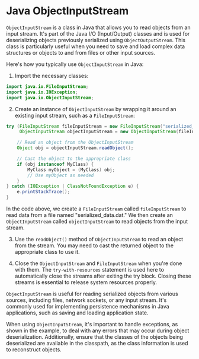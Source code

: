 # Java ObjectInputStream

`ObjectInputStream` is a class in Java that allows you to read objects from an input stream. It's part of the Java I/O (Input/Output) classes and is used for deserializing objects previously serialized using `ObjectOutputStream`. This class is particularly useful when you need to save and load complex data structures or objects to and from files or other input sources.

Here's how you typically use `ObjectInputStream` in Java:

1. Import the necessary classes:

```java
import java.io.FileInputStream;
import java.io.IOException;
import java.io.ObjectInputStream;
```

2. Create an instance of `ObjectInputStream` by wrapping it around an existing input stream, such as a `FileInputStream`:

```java
try (FileInputStream fileInputStream = new FileInputStream("serialized_data.dat");
     ObjectInputStream objectInputStream = new ObjectInputStream(fileInputStream)) {

    // Read an object from the ObjectInputStream
    Object obj = objectInputStream.readObject();

    // Cast the object to the appropriate class
    if (obj instanceof MyClass) {
        MyClass myObject = (MyClass) obj;
        // Use myObject as needed
    }
} catch (IOException | ClassNotFoundException e) {
    e.printStackTrace();
}
```

In the code above, we create a `FileInputStream` called `fileInputStream` to read data from a file named "serialized_data.dat." We then create an `ObjectInputStream` called `objectInputStream` to read objects from the input stream.

3. Use the `readObject()` method of `ObjectInputStream` to read an object from the stream. You may need to cast the returned object to the appropriate class to use it.

4. Close the `ObjectInputStream` and `FileInputStream` when you're done with them. The `try-with-resources` statement is used here to automatically close the streams after exiting the try block. Closing these streams is essential to release system resources properly.

`ObjectInputStream` is useful for reading serialized objects from various sources, including files, network sockets, or any input stream. It's commonly used for implementing persistence mechanisms in Java applications, such as saving and loading application state.

When using `ObjectInputStream`, it's important to handle exceptions, as shown in the example, to deal with any errors that may occur during object deserialization. Additionally, ensure that the classes of the objects being deserialized are available in the classpath, as the class information is used to reconstruct objects.